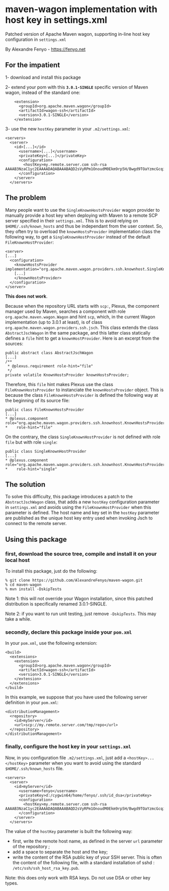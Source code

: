# maven-wagon implementation with host key in settings.xml

Patched version of Apache Maven wagon, supporting in-line host key configuration in `settings.xml`

By Alexandre Fenyo - https://fenyo.net

## For the impatient

1- download and install this package

2- extend your pom with this **`3.0.1-SINGLE`** specific version of Maven wagon, instead of the standard one:

        <extension>
          <groupId>org.apache.maven.wagon</groupId>
          <artifactId>wagon-ssh</artifactId>
          <version>3.0.1-SINGLE</version>
        </extension>

3- use the new `hostKey` parameter in your `.m2/settings.xml`:

    <servers>
      <server>
        <id>[...]</id>
          <username>[...]</username>
          <privateKey>[...]</privateKey>
          <configuration>
            <hostKey>my.remote.server.com ssh-rsa AAAAB3NzaC1yc2EAAAADAQABAAABAQD2sVyRPm1OnoudM0Ekm9rp5H/Bwgd9TOaYzmcGcqimm137U0bnvwFA0EnyyjMdzGvgUBIrSTssZRM97p1/0O63gD4cpKvXf6ZYzoHSeX4Zmg2MptD9scqzMF4HewSSMvZIvgNn8h9QmL8dIy2ynudVuE03P+bPCb7Y1eEG5V3JqL++j+HAvbsAwRVaAf1U3EQxgzMpnwwFF2bdUuuqvGJPqfs6S1Vg4ATdGUr8lrmUFemo/lT0+nB5OBYQFyfJRd6fAv8vYkvrANjNBlg7L8m3MUwgl3Jt4xzPjbIlEwI4L9sKQ7P3nVUw55f9zjX8eIjgJSosr1uswJN1LiJjD11F</hostKey>
          </configuration>
        </server>
      </servers>

## The problem

Many people want to use the `SingleKnownHostsProvider` wagon provider to manually provide a host key when deploying with Maven to a remote SCP server specified in their `settings.xml`. This is to avoid relying on `$HOME/.ssh/known_hosts` and thus be independant from the user context.
So, they often try to overload the `knownHostsProvider` implementation class the following way, to get a `SingleKnownHostProvider` instead of the default `FileKnownHostProvider`:

    <server>
    [...]
      <configuration>
        <knownHostsProvider implementation="org.apache.maven.wagon.providers.ssh.knownhost.SingleKnownHostProvider">
        [...]
        </knownHostsProvider>
      </configuration>
    </server>

**This does not work**.

Because when the repository URL starts with `scp:`, Plexus, the component manager used by Maven, searches a component with role `org.apache.maven.wagon.Wagon` and hint `scp`, which, in the current Wagon implementation (up to 3.0.1 at least), is of class `org.apache.maven.wagon.providers.ssh.jsch`. This class extends the class `AbstractJschWagon` in the same package, and this latter class statically defines a `file` hint to get a `knownHostProvider`. Here is an excerpt from the sources:

    public abstract class AbstractJschWagon
    [...]
    /**
     * @plexus.requirement role-hint="file"
     */
    private volatile KnownHostsProvider knownHostsProvider;

Therefore, this `file` hint makes Plexus use the class `FileKnownHostsProvider` to instanciate the `knownHostsProvider` object. This is because the class `FileKnownHostsProvider` is defined the following way at the beginning of its source file:

    public class FileKnownHostsProvider
    [...]
    * @plexus.component role="org.apache.maven.wagon.providers.ssh.knownhost.KnownHostsProvider"
    *    role-hint="file"

On the contrary, the class `SingleKnownHostProvider` is not defined with role `file` but with role `single`:

    public class SingleKnownHostProvider
    [...]
    * @plexus.component role="org.apache.maven.wagon.providers.ssh.knownhost.KnownHostsProvider"
    *    role-hint="single"

## The solution

To solve this difficulty, this package introduces a patch to the `AbstractJschWagon` class, that adds a new `hostKey` configuration parameter in `settings.xml` and avoids using the `FileKnownHostProvider` when this parameter is defined. The host name and key set in the `hostKey` parameter are published as the unique host key entry used when invoking Jsch to connect to the remote server.

## Using this package

### first, download the source tree, compile and install it on your local host

To install this package, just do the following:

    % git clone https://github.com/AlexandreFenyo/maven-wagon.git
    % cd maven-wagon
    % mvn install -DskipTests

Note 1: this will not override your Wagon installation, since this patched distribution is specifically renamed 3.0.1-SINGLE.

Note 2: if you want to run unit testing, just remove `-DskipTests`. This may take a while.

### secondly, declare this package inside your `pom.xml`

In your `pom.xml`, use the following extension:

    <build>
      <extensions>
        <extension>
          <groupId>org.apache.maven.wagon</groupId>
          <artifactId>wagon-ssh</artifactId>
          <version>3.0.1-SINGLE</version>
        </extension>
      </extensions>
    </build>

In this example, we suppose that you have used the following server definition in your `pom.xml`:

    <distributionManagement>
      <repository>
        <id>myServer</id>
        <url>scp://my.remote.server.com/tmp/repo</url>
      </repository>
    </distributionManagement>

### finally, configure the host key in your `settings.xml`

Now, in you configuration file `.m2/settings.xml`, just add a `<hostKey>...</hostKey>` parameter when you want to avoid using the standard `$HOME/.ssh/known_hosts` file.

    <servers>
      <server>
        <id>myServer</id>
          <username>fenyo</username>
          <privateKey>d:/cygwin64/home/fenyo/.ssh/id_dsa</privateKey>
          <configuration>
            <hostKey>my.remote.server.com ssh-rsa AAAAB3NzaC1yc2EAAAADAQABAAABAQD2sVyRPm1OnoudM0Ekm9rp5H/Bwgd9TOaYzmcGcqimm137U0bnvwFA0EnyyjMdzGvgUBIrSTssZRM97p1/0O63gD4cpKvXf6ZYzoHSeX4Zmg2MptD9scqzMF4HewSSMvZIvgNn8h9QmL8dIy2ynudVuE03P+bPCb7Y1eEG5V3JqL++j+HAvbsAwRVaAf1U3EQxgzMpnwwFF2bdUuuqvGJPqfs6S1Vg4ATdGUr8lrmUFemo/lT0+nB5OBYQFyfJRd6fAv8vYkvrANjNBlg7L8m3MUwgl3Jt4xzPjbIlEwI4L9sKQ7P3nVUw55f9zjX8eIjgJSosr1uswJN1LiJjD11F</hostKey>
          </configuration>
        </server>
      </servers>

The value of the `hostKey` parameter is built the following way:
- first, write the remote host name, as defined in the server `url` parameter of the repository ;
- add a space to separate the host and the key;
- write the content of the RSA public key of your SSH server. This is often the content of the following file, with a standard installation of sshd : `/etc/ssh/ssh_host_rsa_key.pub`.

Note: this does only work with RSA keys. Do not use DSA or other key types.
